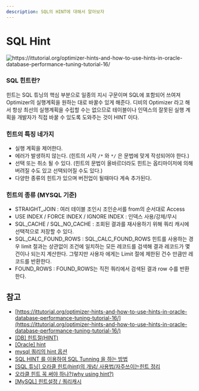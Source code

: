 ```yaml
---
description: SQL의 HINT에 대해서 알아보자
---
```


# SQL Hint

![https://ittutorial.org/optimizer-hints-and-how-to-use-hints-in-oracle-database-performance-tuning-tutorial-16/
](<../.gitbook/assets/image (36).png>)

### SQL 힌트란?

힌트는 SQL 튜닝의 핵심 부분으로 일종의 지시 구문이며 SQL에 포함되어 쓰여져 Optimizer의 실행계획을 원하는 대로 바꿀수 있게 해준다. 디비의 Optimizer 라고 해서 항상 최선의 실행계획을 수립할 수는 없으므로 테이블이나 인덱스의 잘못된 실행 계획을 개발자가 직접 바꿀 수 있도록 도와주는 것이 HINT 이다.

### 힌트의 특징 네가지

* 실행 계획을 제어한다.
* 에러가 발생하지 않는다. (힌트의 시작 `/*` 와 `*/` 은 문법에 맞게 작성되어야 한다.)
* 선택 또는 취소 될 수 있다. (힌트의 문법이 올바르더라도 힌트는 옵티마이저에 의해 버려질 수도 있고 선택되어질 수도 있다.)
* 다양한 종류의 힌트가 있으며 버전업이 될때마다 계속 추가된다.

### 힌트의 종류 (MYSQL 기준)

* STRAIGHT\_JOIN : 여러 테이블 조인시 조인순서를 from의 순서대로 Access
* USE INDEX / FORCE INDEX / IGNORE INDEX : 인덱스 사용/강제/무시
* SQL\_CACHE / SQL\_NO\_CACHE : 조회된 결과를 재사용하기 위해 쿼리 캐시에 선택적으로 저장할 수 있다.
* SQL\_CALC\_FOUND\_ROWS : SQL\_CALC\_FOUND\_ROWS 힌트를 사용하는 경우 limit 절과는 상관없이 조건에 일치하는 모든 레코드를 검색해 결과 레코드가 몇 건이나 되는지 계산한다. 그렇지만 사용자 에게는 Limit 절에 제한된 건수 만큼만 레코드를 반환한다.
* FOUND\_ROWS : FOUND\_ROWS는 직전 쿼리에서 검색된 결과 row 수를 반환한다.

## 참고

* [https://ittutorial.org/optimizer-hints-and-how-to-use-hints-in-oracle-database-performance-tuning-tutorial-16/](https://ittutorial.org/optimizer-hints-and-how-to-use-hints-in-oracle-database-performance-tuning-tutorial-16/)
* [\[DB\] 힌트절(HINT)](https://nekomimi.tistory.com/621)
* [\[Oracle\] hint](https://bonoken.tistory.com/458)
* [mysql 쿼리의 hint 옵션](http://jinolog.com/programming/mysql/2011/07/04/mysql-hint-option.html)
* [SQL HINT 를 이용하여 SQL Tunning 을 하는 방법](https://otsteam.tistory.com/138)
* [\[SQL 튜닝\] 오라클 힌트(hint)의 개념/ 사용법/자주쓰이는힌트 정리](https://devuna.tistory.com/35)
* [오라클 힌트 꼭 써야 하나?(why using hint?)](http://ojc.asia/bbs/board.php?bo\_table=LecHINT\&wr\_id=219)
* [\[MySQL\] 힌트설정 / 쿼리캐시](http://blog.naver.com/PostView.nhn?blogId=k65fac\&logNo=220834114756\&parentCategoryNo=\&categoryNo=1\&viewDate=\&isShowPopularPosts=true\&from=search)
